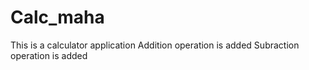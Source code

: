 # Calc_maha
This is a calculator application
Addition operation is added
Subraction operation is added
